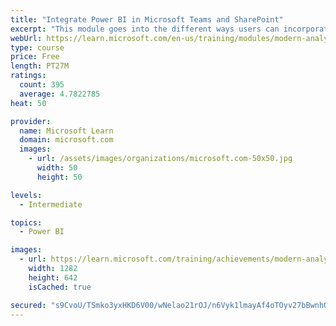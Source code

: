 ```yaml
---
title: "Integrate Power BI in Microsoft Teams and SharePoint"
excerpt: "This module goes into the different ways users can incorporate Power BI reports or visuals into Microsoft Teams and SharePoint to collaborate with others. This functionality allows users to pair analytics with collaboration tools they are already familiar with."
webUrl: https://learn.microsoft.com/en-us/training/modules/modern-analytics-teams/
type: course
price: Free
length: PT27M
ratings:
  count: 395
  average: 4.7822785
heat: 50

provider:
  name: Microsoft Learn
  domain: microsoft.com
  images:
    - url: /assets/images/organizations/microsoft.com-50x50.jpg
      width: 50
      height: 50

levels:
  - Intermediate

topics:
  - Power BI

images:
  - url: https://learn.microsoft.com/training/achievements/modern-analytics-teams-social.png
    width: 1282
    height: 642
    isCached: true

secured: "s9CvoU/TSmko3yxHKD6V00/wNelao21rOJ/n6Vyk1lmayAf4oTOyv27bBwnhQEeJinHZBCwSGirg9Wa04MLw3Wmr7ruLZR2Rx2I3IGFGsACLPGfzZb6/FxAP2anZjQQMelNjYZlLDyQERsBFvER3+3d0jqVr3husKGVPnRr9SKqqiE3s+ibBSBiCu45L7/+Gc/JQE9L9a9yi1kgjMrooPj7dXBjYAoNP8vKXaWsO8s5GDVz9eNWUWeM203CCDfrZJ9Wv4UBaDRyKzu5+/orcp6jHtw6swGYVijDVXNLuBDeq9j7xdTR3kroX26cOV0b1N+Vt1nHSn9u2NFizGTHTmjYUCvtj6sCcW4KEIhmOepgmfC6JbdYECcJXOkKuL2b/aS9OPtf+cPLiBezDSmuBrrypzdtPRur4AUbPSyqd/fw=;UMUDJPu2KNm+xYDtxz28Jw=="
---
```



